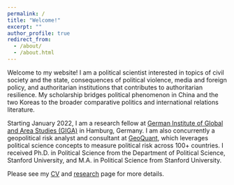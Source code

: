 ```yaml
---
permalink: /
title: "Welcome!"
excerpt: ""
author_profile: true
redirect_from:
  - /about/
  - /about.html
---
```

Welcome to my website! I am a political scientist interested in topics of civil society and the state, consequences of political violence, media and foreign policy, and authoritarian institutions that contributes to authoritarian resilience. My scholarship bridges political phenomenon in China and the two Koreas to the broader comparative politics and international relations literature.

Starting January 2022, I am a research fellow at [German Institute of Global and Area Studies (GIGA)](https://www.giga-hamburg.de/en/) in Hamburg, Germany. I am also concurrently a geopolitical risk analyst and consultant at [GeoQuant](https://geoquant.com/), which leverages political science concepts to measure political risk across 100+ countries. I received Ph.D. in Political Science from the Department of Political Science, Stanford University, and M.A. in Political Science from Stanford University. 

Please see my [CV](https://ehsong.github.io/files/SONG_CV2.pdf) and [research](https://ehsong.github.io/research/) page for more details.

